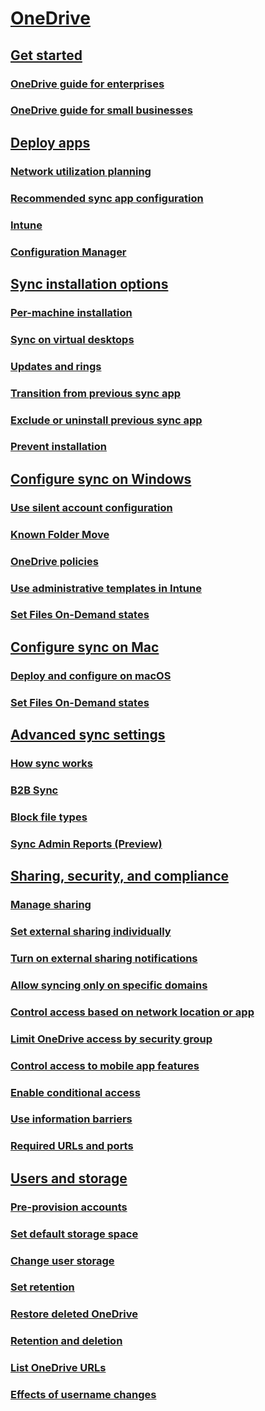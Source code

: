 ﻿  

# [OneDrive](onedrive.yml)
## [Get started]()
### [OneDrive guide for enterprises](plan-onedrive-enterprise.md)
### [OneDrive guide for small businesses](One-Drive-Quickstart-Small-Business.md)
## [Deploy apps]()
### [Network utilization planning](network-utilization-planning.md)
### [Recommended sync app configuration](ideal-state-configuration.md)
### [Intune](deploy-intune.md)
### [Configuration Manager](deploy-on-windows.md)
## [Sync installation options]()
### [Per-machine installation](per-machine-installation.md)
### [Sync on virtual desktops](sync-vdi-support.md)
### [Updates and rings](sync-client-update-process.md)
### [Transition from previous sync app](transition-from-previous-sync-client.md)
### [Exclude or uninstall previous sync app](exclude-or-uninstall-previous-sync-client.md)
### [Prevent installation](prevent-installation.md)
## [Configure sync on Windows]()
### [Use silent account configuration](use-silent-account-configuration.md)
### [Known Folder Move](redirect-known-folders.md)
### [OneDrive policies](use-group-policy.md)
### [Use administrative templates in Intune](configure-sync-intune.md)
### [Set Files On-Demand states](files-on-demand-windows.md)
## [Configure sync on Mac]()
### [Deploy and configure on macOS](deploy-and-configure-on-macos.md)
### [Set Files On-Demand states](files-on-demand-mac.md)
## [Advanced sync settings]()
### [How sync works](sync-process.md)
### [B2B Sync](b2b-sync.md)
### [Block file types](block-file-types.md)
### [Sync Admin Reports (Preview)](sync-health.md)
## [Sharing, security, and compliance]()
### [Manage sharing](manage-sharing.md)
### [Set external sharing individually](user-external-sharing-settings.md)
### [Turn on external sharing notifications](turn-on-external-sharing-notifications.md)
### [Allow syncing only on specific domains](allow-syncing-only-on-specific-domains.md)
### [Control access based on network location or app](control-access-based-on-network-location-or-app.md)
### [Limit OneDrive access by security group](limit-access.md)
### [Control access to mobile app features](control-access-to-mobile-app-features.md)
### [Enable conditional access](enable-conditional-access.md)
### [Use information barriers](information-barriers.md)
### [Required URLs and ports](required-urls-and-ports.md)
## [Users and storage]()
### [Pre-provision accounts](pre-provision-accounts.md)
### [Set default storage space](set-default-storage-space.md)
### [Change user storage](change-user-storage.md)
### [Set retention](set-retention.md)
### [Restore deleted OneDrive](restore-deleted-onedrive.md)
### [Retention and deletion](retention-and-deletion.md)
### [List OneDrive URLs](list-onedrive-urls.md)
### [Effects of username changes](upn-changes.md)


